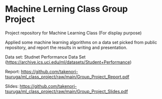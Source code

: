 # Machine Lerning Class Group Project
Project repository for Machine Learning Class (For display purpose)

Applied some machine learning algorithms on a data set picked from public repository, and report the results in writing and presentation.

Data set: Studnet Performance Data Set (https://archive.ics.uci.edu/ml/datasets/Student+Performance)

Report: https://github.com/takenori-tsuruga/ml_class_project/raw/main/Group_Project_Report.pdf

Slides: https://github.com/takenori-tsuruga/ml_class_project/raw/main/Group_Project_Slides.pdf

